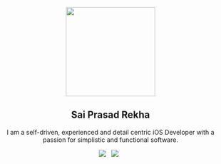 <p align="center">
  <img src="https://github.com/saipras/sai-prasad-rekha-ios-portfolio/assets/36514385/da29020f-ad3e-43a7-b761-5fe3deba2c74" width="200" height="200">
</p>

<h2 align="center">Sai Prasad Rekha</h2>
<p align="center">I am a self-driven, experienced and detail centric iOS Developer with a passion for simplistic and functional software.</p>
<p align="center">
  <a href="https://www.linkedin.com/in/sai-prasad-rekha/"><img src="https://img.shields.io/static/v1?label=LinkedIn&message=saiprasad&color=blue&style=for-the-badge&logo=linkedin&logoColor=white"></a>&nbsp;&nbsp;
  <a href="https://github.com/saipras/sai-prasad-rekha-ios-portfolio/blob/main/sai_prasad_resume.pdf"><img src="https://img.shields.io/static/v1?label=Resume&message=Download%20CV&color=green&style=for-the-badge"></a>&nbsp;&nbsp;
</p><br>
